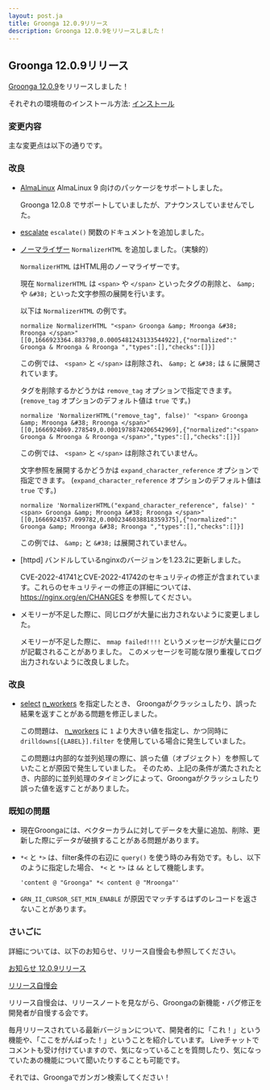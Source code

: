 ```yaml
---
layout: post.ja
title: Groonga 12.0.9リリース
description: Groonga 12.0.9をリリースしました！
---
```


## Groonga 12.0.9リリース

[Groonga 12.0.9](/ja/docs/news.html#release-12-0-9)をリリースしました！

それぞれの環境毎のインストール方法: [インストール](/ja/docs/install.html)

### 変更内容

主な変更点は以下の通りです。

### 改良

* [AlmaLinux](/ja/docs/install/almalinux.html) AlmaLinux 9 向けのパッケージをサポートしました。
  
  Groonga 12.0.8 でサポートしていましたが、アナウンスしていませんでした。

* [escalate](/ja/docs/reference/functions/escalate.html) `escalate()` 関数のドキュメントを追加しました。

* [ノーマライザー](/ja/docs/reference/normalizers.html) `NormalizerHTML` を追加しました。（実験的）

  `NormalizerHTML` はHTML用のノーマライザーです。

  現在 `NormalizerHTML` は `<span>` や `</span>` といったタグの削除と、 `&amp;` や `&#38;` といった文字参照の展開を行います。

  以下は `NormalizerHTML` の例です。

  ```
  normalize NormalizerHTML "<span> Groonga &amp; Mroonga &#38; Rroonga </span>"
  [[0,1666923364.883798,0.0005481243133544922],{"normalized":" Groonga & Mroonga & Rroonga ","types":[],"checks":[]}]
  ```

  この例では、 `<span>` と `</span>` は削除され、 `&amp;` と `&#38;` は `&` に展開されています。

  タグを削除するかどうかは `remove_tag` オプションで指定できます。
  (`remove_tag` オプションのデフォルト値は `true` です。)

  ```
  normalize 'NormalizerHTML("remove_tag", false)' "<span> Groonga &amp; Mroonga &#38; Rroonga </span>"
  [[0,1666924069.278549,0.0001978874206542969],{"normalized":"<span> Groonga & Mroonga & Rroonga </span>","types":[],"checks":[]}]
  ```

  この例では、 `<span>` と `</span>` は削除されていません。

  文字参照を展開するかどうかは `expand_character_reference` オプションで指定できます。
  (`expand_character_reference` オプションのデフォルト値は `true` です。)

  ```
  normalize 'NormalizerHTML("expand_character_reference", false)' "<span> Groonga &amp; Mroonga &#38; Rroonga </span>"
  [[0,1666924357.099782,0.0002346038818359375],{"normalized":" Groonga &amp; Mroonga &#38; Rroonga ","types":[],"checks":[]}]
  ```

  この例では、 `&amp;` と `&#38;` は展開されていません。

* [httpd] バンドルしているnginxのバージョンを1.23.2に更新しました。

  CVE-2022-41741とCVE-2022-41742のセキュリティの修正が含まれています。これらのセキュリティーの修正の詳細については、
  https://nginx.org/en/CHANGES を参照してください。

* メモリーが不足した際に、同じログが大量に出力されないように変更しました。

  メモリーが不足した際に、 `mmap failed!!!!` というメッセージが大量にログが記載されることがありました。
  このメッセージを可能な限り重複してログ出力されないように改良しました。

### 改良

* [select](/ja/docs/reference/commands/select.html) [n_workers](/ja/docs/reference/commands/select.html#select-n-workers) を指定したとき、
  Groongaがクラッシュしたり、誤った結果を返すことがある問題を修正しました。

  この問題は、 [n_workers](/ja/docs/reference/commands/select.html#select-n-workers) に `1` より大きい値を指定し、かつ同時に `drilldowns[{LABEL}].filter` を使用している場合に発生していました。

  この問題は内部的な並列処理の際に、誤った値（オブジェクト）を参照していたことが原因で発生していました。
  そのため、上記の条件が満たされたとき、内部的に並列処理のタイミングによって、Groongaがクラッシュしたり誤った値を返すことがありました。

### 既知の問題

* 現在Groongaには、ベクターカラムに対してデータを大量に追加、削除、更新した際にデータが破損することがある問題があります。

* `*<` と `*>` は、filter条件の右辺に `query()` を使う時のみ有効です。もし、以下のように指定した場合、 `*<` と `*>` は `&&` として機能します。

  ``
  'content @ "Groonga" *< content @ "Mroonga"'
  ``

* `GRN_II_CURSOR_SET_MIN_ENABLE` が原因でマッチするはずのレコードを返さないことがあります。

### さいごに

詳細については、以下のお知らせ、リリース自慢会も参照してください。

[お知らせ 12.0.9リリース](/ja/docs/news.html#release-12-0-9)

[リリース自慢会](https://www.youtube.com/playlist?list=PLKb0MEIU7gvRxTDecELqAOzOsa21dSwtU)

リリース自慢会は、リリースノートを見ながら、Groongaの新機能・バグ修正を開発者が自慢する会です。

毎月リリースされている最新バージョンについて、開発者的に「これ！」という機能や、「ここをがんばった！」ということを紹介しています。
Liveチャットでコメントも受け付けていますので、気になっていることを質問したり、気になっていたあの機能について聞いたりすることも可能です。

それでは、Groongaでガンガン検索してください！
